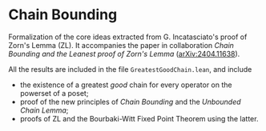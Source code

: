 Chain Bounding
==============

Formalization of the core ideas extracted from G. Incatasciato's proof of Zorn's
Lemma (ZL). It accompanies the paper in collaboration *Chain Bounding and the Leanest
proof of Zorn's Lemma* ([arXiv:2404.11638](https://arxiv.org/abs/2404.11638)).

All the results are included in the file `GreatestGoodChain.lean`, and include
  * the existence of a greatest *good* chain for every operator on the powerset
    of a poset;
  * proof of the new principles of *Chain Bounding* and the *Unbounded Chain
    Lemma*;
  * proofs of ZL and the Bourbaki-Witt Fixed Point Theorem using the latter.

